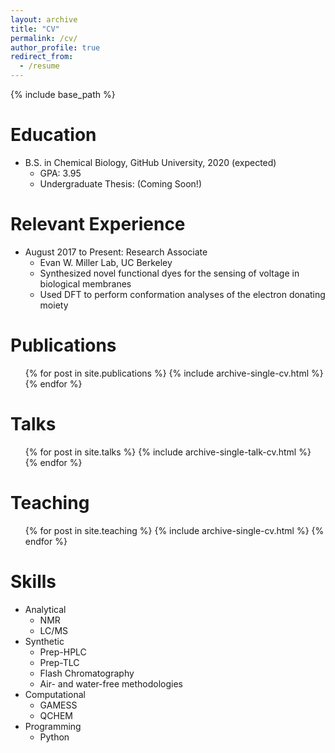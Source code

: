 ```yaml
---
layout: archive
title: "CV"
permalink: /cv/
author_profile: true
redirect_from:
  - /resume
---
```


{% include base_path %}

Education
======
* B.S. in Chemical Biology, GitHub University, 2020 (expected)
  * GPA: 3.95
  * Undergraduate Thesis: (Coming Soon!)

Relevant Experience
======
* August 2017 to Present: Research Associate
  * Evan W. Miller Lab, UC Berkeley
  * Synthesized novel functional dyes for the sensing of voltage in biological membranes
  * Used DFT to perform conformation analyses of the electron donating moiety

Publications
======
  <ul>{% for post in site.publications %}
    {% include archive-single-cv.html %}
  {% endfor %}</ul>

Talks
======
  <ul>{% for post in site.talks %}
    {% include archive-single-talk-cv.html %}
  {% endfor %}</ul>

Teaching
======
  <ul>{% for post in site.teaching %}
    {% include archive-single-cv.html %}
  {% endfor %}</ul>

Skills
======
* Analytical
  * NMR
  * LC/MS
* Synthetic
  * Prep-HPLC
  * Prep-TLC
  * Flash Chromatography
  * Air- and water-free methodologies
* Computational
  * GAMESS
  * QCHEM
* Programming
  * Python
